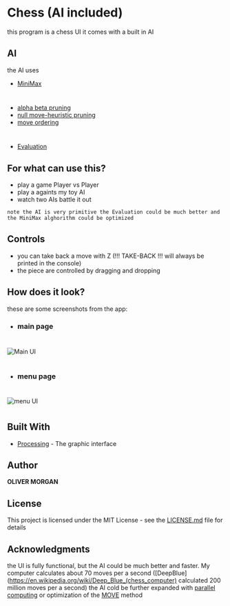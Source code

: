 # Chess (AI included)
this program is a chess UI it comes with a built in AI

## AI
the AI uses
* [MiniMax](https://en.wikipedia.org/wiki/Minimax) 
#
* [alpha beta pruning](https://en.wikipedia.org/wiki/Alpha%E2%80%93beta_pruning) 
* [null move-heuristic pruning](https://en.wikipedia.org/wiki/Null-move_heuristic)
* [move ordering](https://stackoverflow.com/questions/9964496/alpha-beta-move-ordering)
#
* [Evaluation](https://www.chessprogramming.org/Evaluation)

## For what can use this?
* play a game Player vs Player
* play a againts my toy AI 
* watch two AIs battle it out
```
note the AI is very primitive the Evaluation could be much better and the MiniMax alghorithm could be optimized
```
## Controls
* you can take back a move with Z (!!! TAKE-BACK !!! will always be printed in the console)
* the piece are controlled by dragging and dropping

## How does it look?
these are some screenshots from the app:

* ### main page
#
![Main UI](https://i.imgur.com/quMhIbL.png)

#
* ### menu page
# 

![menu UI](https://i.imgur.com/N5R8ITK.png)

#


## Built With

* [Processing](https://processing.org/) - The graphic interface

## Author

**OLIVER MORGAN**

## License

This project is licensed under the MIT License - see the [LICENSE.md](LICENSE.md) file for details

## Acknowledgments
the UI is fully functional, but the AI could be much better and faster. My computer calculates about 70 moves per a second ([DeepBlue](https://en.wikipedia.org/wiki/Deep_Blue_(chess_computer) calculated 200 million moves per a second) 
the AI cold be further expanded with [parallel computing](https://stackoverflow.com/questions/3350459/parallel-programming-in-java) or optimization of the [MOVE](https://github.com/atOliverParkerMorgan/Chess_AI/blob/master/src/Game/Game.java) method 
